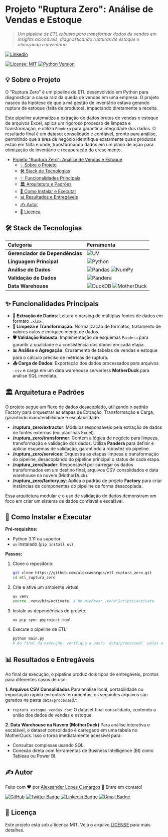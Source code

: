 # Projeto "Ruptura Zero": Análise de Vendas e Estoque

> _Um pipeline de ETL robusto para transformar dados de vendas em insights acionáveis, diagnosticando rupturas de estoque e otimizando o inventário._

[![LinkedIn](https://img.shields.io/badge/%40alexcamargos-230A66C2?style=social&logo=LinkedIn&label=LinkedIn&color=white)](https://www.linkedin.com/in/alexcamargos)

[![License: MIT](https://img.shields.io/badge/License-MIT-green.svg)](LICENSE)
[![Python Version](https://img.shields.io/badge/Python-3.11%2B-blue.svg)](https://www.python.org/downloads/)


## 💡 Sobre o Projeto
O "Ruptura Zero" é um pipeline de ETL desenvolvido em Python para diagnosticar a causa raiz da queda de vendas em uma empresa. O projeto nasceu da hipótese de que a má gestão de inventário estava gerando ruptura de estoque (falta de produtos), impactando diretamente a receita.

Este pipeline automatiza a extração de dados brutos de vendas e estoque de arquivos Excel, aplica um rigoroso processo de limpeza e transformação, e utiliza `Pandera` para garantir a integridade dos dados. O resultado final é um dataset consolidado e confiável, pronto para análise, permitindo que a área de negócio identifique exatamente quais produtos estão em falta e onde, transformando dados em um plano de ação para otimização de inventário e recuperação do crescimento.


- [Projeto "Ruptura Zero": Análise de Vendas e Estoque](#projeto-ruptura-zero-análise-de-vendas-e-estoque)
  - [💡 Sobre o Projeto](#-sobre-o-projeto)
  - [🛠️ Stack de Tecnologias](#️-stack-de-tecnologias)
  - [✨ Funcionalidades Principais](#-funcionalidades-principais)
  - [🏛️ Arquitetura e Padrões](#️-arquitetura-e-padrões)
  - [🚀 Como Instalar e Executar](#-como-instalar-e-executar)
  - [📊 Resultados e Entregáveis](#-resultados-e-entregáveis)
  - [✍️ Autor](#️-autor)
  - [📜 Licença](#-licença)


## 🛠️ Stack de Tecnologias
| Categoria | Ferramenta |
| :--- | :--- |
| **Gerenciador de Dependências** | ![UV](https://img.shields.io/badge/uv-0.1.11-purple?style=flat-square) |
| **Linguagem Principal** | ![Python](https://img.shields.io/badge/Python-3.11%2B-blue?style=flat-square&logo=python) |
| **Análise de Dados** | ![Pandas](https://img.shields.io/badge/Pandas-2.3.2-blue?style=flat-square&logo=pandas) ![NumPy](https://img.shields.io/badge/NumPy-2.0.2-blue?style=flat-square&logo=numpy) |
| **Validação de Dados** | ![Pandera](https://img.shields.io/badge/Pandera-0.14.5-blue?style=flat-square) |
| **Data Warehouse** | ![DuckDB](https://img.shields.io/badge/DuckDB-FFF000?style=flat-square&logo=duckdb&logoColor=black) ![MotherDuck](https://img.shields.io/badge/MotherDuck-000000?style=flat-square&logo=motherduck) |


## ✨ Funcionalidades Principais
- **🔌 Extração de Dados**: Leitura e parsing de múltiplas fontes de dados em formato `.xlsx`.
- **🧹 Limpeza e Transformação**: Normalização de formatos, tratamento de valores nulos e enriquecimento de dados.
- **🛡️ Validação Robusta**: Implementação de esquemas `Pandera` para garantir a qualidade e a consistência dos dados em cada etapa.
- **📊 Análise e Agregação**: Cruzamento de tabelas de vendas e estoque para o cálculo preciso de métricas de ruptura.
- **📤 Carga de Dados**: Exportação dos dados processados para arquivos `.csv` e carga em um data warehouse serverless **MotherDuck** para análise SQL imediata.


## 🏛️ Arquitetura e Padrões
O projeto segue um fluxo de dados desacoplado, utilizando o padrão Factory para orquestrar as etapas de Extração, Transformação e Carga, garantindo manutenibilidade e escalabilidade.

- **/ruptura_zero/extractor**: Módulos responsáveis pela extração de dados de fontes externas (ex: planilhas Excel).
- **/ruptura_zero/transformer**: Contém a lógica de negócio para limpeza, transformação e validação dos dados. Utiliza **Pandera** para definir e aplicar esquemas de validação, garantindo a robustez do pipeline.
- **/ruptura_zero/services**: Orquestra as etapas limpesa e transformação do pipeline, desacoplando do pipeline principal o status de cada etapa.
- **/ruptura_zero/loader**: Responsável por carregar os dados transformados em um destino final, arquivos CSV consolidados e data warehouse na nuvem (MotherDuck).
- **/ruptura_zero/factory.py**: Aplica o padrão de projeto **Factory** para criar instâncias de componentes do pipeline de forma desacoplada.

Essa arquitetura modular e o uso de validação de dados demonstram um foco em criar um sistema de dados confiável e escalável.


## 🚀 Como Instalar e Executar

**Pré-requisitos:**
- Python 3.11 ou superior
- `uv` instalado (`pip install uv`)

**Passos:**

1.  Clone o repositório:
    ```bash
    git clone https://github.com/alexcamargos/etl_ruptura_zero.git
    cd etl_ruptura_zero
    ```

2.  Crie e ative um ambiente virtual:
    ```bash
    uv venv
    source .venv/bin/activate  # No Windows: .venv\Scripts\activate
    ```

3.  Instale as dependências do projeto:
    ```bash
    uv pip sync pyproject.toml
    ```

4.  Execute o pipeline de ETL:
    ```bash
    python main.py
    # Ao final da execução, verifique a pasta `data/processed/` pelos arquivos gerados.
    ```

## 📊 Resultados e Entregáveis
Ao final da execução, o pipeline produz dois tipos de entregáveis, prontos para diferentes casos de uso:

**1. Arquivos CSV Consolidados**
Para análise local, portabilidade ou importação rápida em outras ferramentas, os seguintes arquivos são gerados na pasta `data/processed/`:
- `ruptura_estoque_vendas.csv`: O dataset final consolidado, contendo a união dos dados de vendas e estoque.

**2. Data Warehouse na Nuvem (MotherDuck)**
Para análise interativa e escalável, o dataset consolidado é carregado em uma tabela no MotherDuck. Isso o torna imediatamente acessível para:
- Consultas complexas usando SQL.
- Conexão direta com ferramentas de Business Intelligence (BI) como Tableau ou Power BI.


## ✍️ Autor

Feito com ❤️ por [Alexsander Lopes Camargos](https://github.com/alexcamargos) 👋 Entre em contato!

[![GitHub](https://img.shields.io/badge/-AlexCamargos-1ca0f1?style=flat-square&labelColor=1ca0f1&logo=github&logoColor=white&link=https://github.com/alexcamargos)](https://github.com/alexcamargos)
[![Twitter Badge](https://img.shields.io/badge/-@alcamargos-1ca0f1?style=flat-square&labelColor=1ca0f1&logo=twitter&logoColor=white&link=https://twitter.com/alcamargos)](https://twitter.com/alcamargos)
[![Linkedin Badge](https://img.shields.io/badge/-alexcamargos-1ca0f1?style=flat-square&logo=Linkedin&logoColor=white&link=https://www.linkedin.com/in/alexcamargos/)](https://www.linkedin.com/in/alexcamargos/)
[![Gmail Badge](https://img.shields.io/badge/-alcamargos@vivaldi.net-1ca0f1?style=flat-square&labelColor=1ca0f1&logo=Gmail&logoColor=white&link=mailto:alcamargos@vivaldi.net)](mailto:alcamargos@vivaldi.net)


## 📜 Licença
Este projeto está sob a licença MIT. Veja o arquivo [LICENSE](LICENSE) para mais detalhes.
